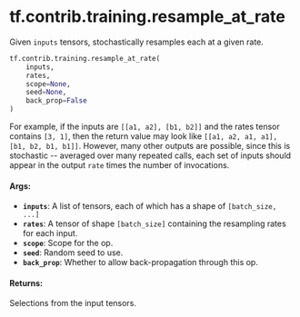 <div itemscope itemtype="http://developers.google.com/ReferenceObject">
<meta itemprop="name" content="tf.contrib.training.resample_at_rate" />
<meta itemprop="path" content="Stable" />
</div>

# tf.contrib.training.resample_at_rate

Given `inputs` tensors, stochastically resamples each at a given rate.

``` python
tf.contrib.training.resample_at_rate(
    inputs,
    rates,
    scope=None,
    seed=None,
    back_prop=False
)
```

<!-- Placeholder for "Used in" -->

For example, if the inputs are `[[a1, a2], [b1, b2]]` and the rates
tensor contains `[3, 1]`, then the return value may look like `[[a1,
a2, a1, a1], [b1, b2, b1, b1]]`. However, many other outputs are
possible, since this is stochastic -- averaged over many repeated
calls, each set of inputs should appear in the output `rate` times
the number of invocations.

#### Args:


* <b>`inputs`</b>: A list of tensors, each of which has a shape of `[batch_size, ...]`
* <b>`rates`</b>: A tensor of shape `[batch_size]` containing the resampling rates
   for each input.
* <b>`scope`</b>: Scope for the op.
* <b>`seed`</b>: Random seed to use.
* <b>`back_prop`</b>: Whether to allow back-propagation through this op.


#### Returns:

Selections from the input tensors.
